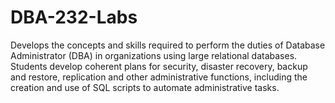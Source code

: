 # DBA-232-Labs
Develops the concepts and skills required to perform the duties of Database Administrator (DBA) 
in organizations using large relational databases. Students develop coherent plans for security, disaster recovery, 
backup and restore, replication and other administrative functions, including the creation and use of SQL 
scripts to automate administrative tasks. 
